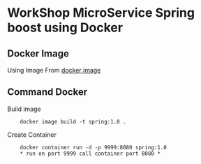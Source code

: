 # WorkShop MicroService Spring boost using Docker

## Docker Image
Using Image From [docker image](https://hub.docker.com/_/eclipse-temurin)
## Command Docker
Build image 

        docker image build -t spring:1.0 .

Create Container 

        docker container run -d -p 9999:8080 spring:1.0
        * run on port 9999 call container port 8080 *

